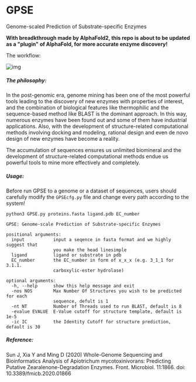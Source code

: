 # GPSE
Genome-scaled Prediction of Substrate-specific Enzymes

**With breadkthrough made by AlphaFold2, this repo is about to be updated as a "plugin" of AlphaFold, for more accurate enzyme discovery!**

The workflow:

![img](/img/GASSER.svg)

##### The philosophy:

In the post-genomic era, genome mining has been one of the most powerful tools leading to the discovery of new enzymes with properties of interest, and the combination of biological features like thermophilic and the sequence-based method like BLAST is the dominant approach. In this way, numerous enzymes have been found out and some of them have industrial applications. Also, with the development of structure-related computational methods involving docking and modeling, rational design and even de novo design of new enzymes have become a reality.

The accumulation of sequences ensures us unlimited biomineral and the development of structure-related computational methods endue us powerful tools to mine more effectively and completely.

##### Usage:  
Before run GPSE to a genome or a dataset of sequences, users should carefully modify the `GPSEcfg.py` file and change every path according to the system!  
```
python3 GPSE.py proteins.fasta ligand.pdb EC_number

GPSE: Genome-scale Prediction of Substrate-specific Enzymes

positional arguments:
  input           input a seqence in fasta format and we highly suggest that
                  you make the head linesimple
  ligand          ligand or substrate in pdb
  EC_number       the EC_number in form of x_x_x (e.g. 3_1_1 for 3.1.1.
                  carboxylic-ester hydrolase)

optional arguments:
  -h, --help      show this help message and exit
  -nos NOS        Max Number Of Structures you wish to be predicted for each
                  sequence, defult is 1
  -nt NT          Number of Threads used to run BLAST, default is 8
  -evalue EVALUE  E-Value cutoff for structure template, default is 1e-5
  -ic IC          the Identity Cutoff for structure prediction, default is 30
```
##### Reference:  
Sun J, Xia Y and Ming D (2020) Whole-Genome Sequencing and Bioinformatics Analysis of Apiotrichum mycotoxinivorans: Predicting Putative Zearalenone-Degradation Enzymes. Front. Microbiol. 11:1866. doi: 10.3389/fmicb.2020.01866
